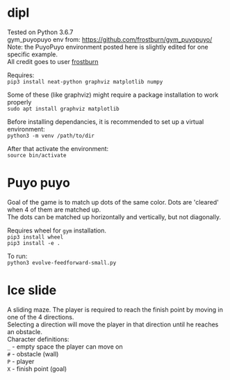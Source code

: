 # dipl
Tested on Python 3.6.7  
gym_puyopuyo env from: https://github.com/frostburn/gym_puyopuyo/  
Note: the PuyoPuyo environment posted here is slightly edited for one specific example.  
All credit goes to user [frostburn](https://github.com/frostburn)

Requires:  
`pip3 install neat-python graphviz matplotlib numpy`

Some of these (like graphviz) might require a package installation to work properly  
`sudo apt install graphviz matplotlib`  

Before installing dependancies, it is recommended to set up a virtual environment:  
`python3 -m venv /path/to/dir`  

After that activate the environment:  
`source bin/activate`

# Puyo puyo  
Goal of the game is to match up dots of the same color. Dots are 'cleared' when 4 of them are matched up.  
The dots can be matched up horizontally and vertically, but not diagonally. 

Requires wheel for `gym` installation.  
`pip3 install wheel`  
`pip3 install -e .`

To run:  
`python3 evolve-feedforward-small.py`

# Ice slide
A sliding maze. The player is required to reach the finish point by moving in one of the 4 directions.  
Selecting a direction will move the player in that direction until he reaches an obstacle.  
Character definitions:  
`_` - empty space the player can move on  
`#` - obstacle (wall)  
`P` - player  
`X` - finish point (goal)  

